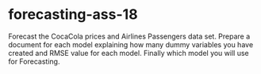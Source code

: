 # forecasting-ass-18
Forecast the CocaCola prices and Airlines Passengers data set. Prepare a document for each model explaining  how many dummy variables you have created and RMSE value for each model. Finally which model you will use for  Forecasting.
